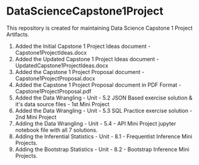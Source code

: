 # DataScienceCapstone1Project
This repository is created for maintaining Data Science Capstone 1 Project Artifacts.

1. Added the Initial Capstone 1 Project Ideas document - Capstone1ProjectIdeas.docx
2. Added the Updated Capstone 1 Project Ideas document - UpdatedCapstone1ProjectIdeas.docx
3. Added the Capstone 1 Project Proposal document - Capstone1ProjectProposal.docx
4. Added the Capstone 1 Project Proposal document in PDF Format - Capstone1ProjectProposal.pdf
5. Added the Data Wrangling - Unit - 5.2 JSON Based exercise solution & it's data source files - 1st Mini Project
6. Added the Data Wrangling - Unit - 5.3 SQL Practice exercise solution - 2nd Mini Project
7. Adding the Data Wrangling - Unit - 5.4 - API Mini Project jupyter notebook file with all 7 solutions.
8. Adding the Inferential Statistics - Unit - 8.1 - Frequentist Inference Mini Projects.
9. Adding the Bootstrap Statistics - Unit - 8.2 - Bootstrap Inference Mini Projects.

